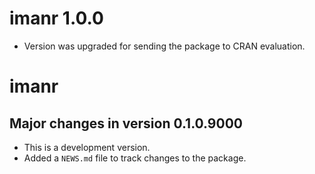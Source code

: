 # imanr 1.0.0

* Version was upgraded for sending the package to CRAN evaluation.

# imanr

## Major changes in version 0.1.0.9000

* This is a development version. 
* Added a `NEWS.md` file to track changes to the package.
